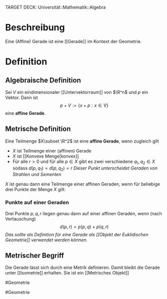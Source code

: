 TARGET DECK: Universität::Mathematik::Algebra

# Beschreibung
Eine (Affine) Gerade ist eine [[Gerade]] im Kontext der Geometrie.

# Definition
## Algebraische Definition
Sei $V$ ein eindimensionaler [[Untervektorraum]] von $\R^n$ und $p$ ein Vektor. Dann ist 
$$p+V := \{x+p:x \in V\}$$
eine **affine Gerade**.

## Metrische Definition
Eine Teilmenge $X\subset \R^2$ ist eine **affine Gerade**, wenn zugleich gilt
- $X$ ist Teilmenge einer (affinen) Gerade
- $X$ ist [[Konvexe Menge|konvex]]
- Für alle $r > 0$ und für alle $p \in X$ gibt es zwei verschiedene $q_1, q_2 \in X$ sodass $d(p, q_1) = d(p, q_2) = r$
  *Dieser Punkt unterscheidet Geraden von Strahlen und Sementen*

$X$ ist genau dann eine Teilmenge einer affinen Geraden, wenn für beliebige drei Punkte der Menge $X$ gilt:
### Punkte auf einer Geraden
Drei Punkte $p, q, r$ liegen genau dann auf einer affinen Geraden, wenn (nach Vertauschung) $$d(p, r) = p(p, q)+p(q, r)$$
*Das sollte als Definition für eine Gerade als [[Objekt der Euklidischen Geometrie]] verwendet werden können.*



## Metrischer Begriff
Die Gerade lässt sich durch eine Metrik definieren. Damit bleibt die Gerade unter [[Isometrie]] erhalten. Sie ist ein [[Metrisches Objekt]]

#Geometrie 






$\newcommand{\Q}{\mathbb Q}$
$\newcommand{\R}{\mathbb R}$
$\newcommand{\C}{\mathbb C}$
$\newcommand{\F}{\mathbb F}$
$\newcommand{\Z}{\mathbb Z}$
$\newcommand{\N}{\mathbb N}$
$\newcommand{\a}{\alpha}$

#Geometrie



